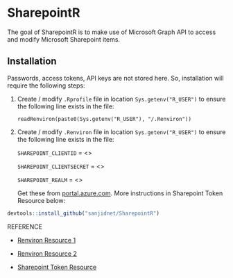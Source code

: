 
<!-- README.md is generated from README.Rmd. Please edit that file -->

# SharepointR

<!-- badges: start -->
<!-- badges: end -->

The goal of SharepointR is to make use of Microsoft Graph API to access
and modify Microsoft Sharepoint items.

## Installation

Passwords, access tokens, API keys are not stored here. So, installation
will require the following steps:

1.  Create / modify `.Rprofile` file in location `Sys.getenv("R_USER")`
    to ensure the following line exists in the file:

    `readRenviron(paste0(Sys.getenv("R_USER"), "/.Renviron"))`

2.  Create / modify `.Renviron` file in location `Sys.getenv("R_USER")`
    to ensure the following line exists in the file:

    `SHAREPOINT_CLIENTID` = &lt;&gt;

    `SHAREPOINT_CLIENTSECRET` = &lt;&gt;

    `SHAREPOINT_REALM` = &lt;&gt;

    Get these from [portal.azure.com](portal.azure.com). More
    instructions in Sharepoint Token Resource below:

``` r
devtools::install_github("sanjidnet/SharepointR")
```

REFERENCE

-   [Renviron Resource 1](http://www.dartistics.com/renviron.html)

-   [Renviron Resource
    2](https://support.rstudio.com/hc/en-us/articles/360047157094-Managing-R-with-Rprofile-Renviron-Rprofile-site-Renviron-site-rsession-conf-and-repos-conf)

-   [Sharepoint Token
    Resource](https://anoopt.medium.com/access-sharepoint-data-using-postman-eec5965400f2)
